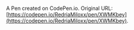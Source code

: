 # 

A Pen created on CodePen.io. Original URL: [https://codepen.io/RedriaMiloxx/pen/XWMKbey](https://codepen.io/RedriaMiloxx/pen/XWMKbey).


